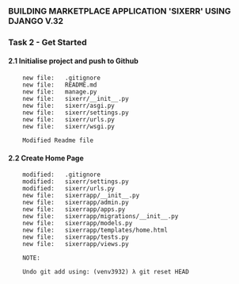 ### BUILDING MARKETPLACE APPLICATION 'SIXERR' USING DJANGO V.32


### Task 2 - Get Started

#### 2.1 Initialise project and push to Github

        new file:   .gitignore
        new file:   README.md
        new file:   manage.py
        new file:   sixerr/__init__.py
        new file:   sixerr/asgi.py
        new file:   sixerr/settings.py
        new file:   sixerr/urls.py
        new file:   sixerr/wsgi.py

        Modified Readme file


#### 2.2 Create Home Page

        modified:   .gitignore
        modified:   sixerr/settings.py
        modified:   sixerr/urls.py
        new file:   sixerrapp/__init__.py
        new file:   sixerrapp/admin.py
        new file:   sixerrapp/apps.py
        new file:   sixerrapp/migrations/__init__.py
        new file:   sixerrapp/models.py
        new file:   sixerrapp/templates/home.html
        new file:   sixerrapp/tests.py
        new file:   sixerrapp/views.py

        NOTE:

        Undo git add using: (venv3932) λ git reset HEAD